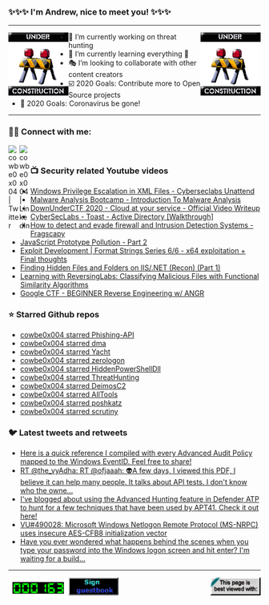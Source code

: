 ### ✨✨✨ I'm Andrew, nice to meet you! ✨✨✨

---
<img align="left" width="120px" src="https://raw.githubusercontent.com/cowbe0x004/cowbe0x004/master/images/image004.gif" />
<img align="right" width="120px" src="https://raw.githubusercontent.com/cowbe0x004/cowbe0x004/master/images/image004.gif" />

- 📖 I’m currently working on threat hunting
- 📘 I’m currently learning everything 🤣
- 🎭 I’m looking to collaborate with other content creators
- ☑️ 2020 Goals: Contribute more to Open Source projects
- 🦠 2020 Goals: Coronavirus be gone!

---

### 🤝🏽 Connect with me:
[<img align="left" alt="cowbe0x004 | Twitter" width="22px" src="https://cdn.jsdelivr.net/npm/simple-icons@v3/icons/twitter.svg" />][twitter]
[<img align="left" alt="cowbe0x004 | LinkedIn" width="22px" src="https://cdn.jsdelivr.net/npm/simple-icons@v3/icons/linkedin.svg" />][linkedin]

<!--
[<img align="left" alt="cowbe0x004.com" width="22px" src="https://raw.githubusercontent.com/iconic/open-iconic/master/svg/globe.svg" />][website]
[<img align="left" alt="cowbe0x004 | YouTube" width="22px" src="https://cdn.jsdelivr.net/npm/simple-icons@v3/icons/youtube.svg" />][youtube]
[<img align="left" alt="cowbe0x004 | Instagram" width="22px" src="https://cdn.jsdelivr.net/npm/simple-icons@v3/icons/instagram.svg" />][instagram]
-->

<br />

### 📺 Security related Youtube videos
<!-- YOUTUBE:START -->
- [Windows Privilege Escalation in XML Files - Cyberseclabs Unattend](https://www.youtube.com/watch?v=ufKy_OMFMKw)
- [Malware Analysis Bootcamp - Introduction To Malware Analysis](https://www.youtube.com/watch?v=D3inDM8kM-Y)
- [DownUnderCTF 2020 - Cloud at your service - Official Video Writeup](https://www.youtube.com/watch?v=PTfQuA4qTEA)
- [CyberSecLabs - Toast - Active Directory [Walkthrough]](https://www.youtube.com/watch?v=CndMDvjX8dg)
- [How to detect and evade firewall and Intrusion Detection Systems - Fragscapy](https://www.youtube.com/watch?v=DSRCx1RpxIg)
- [JavaScript Prototype Pollution - Part 2](https://www.youtube.com/watch?v=yDmOXhr8wmw)
- [Exploit Development | Format Strings Series 6/6 - x64 exploitation + Final thoughts](https://www.youtube.com/watch?v=yV4qo8Cu5U0)
- [Finding Hidden Files and Folders on IIS/.NET (Recon) (Part 1)](https://www.youtube.com/watch?v=HrJW6Y9kHC4)
- [Learning with ReversingLabs: Classifying Malicious Files with Functional Similarity Algorithms](https://www.youtube.com/watch?v=7XDgMGdPpxQ)
- [Google CTF - BEGINNER Reverse Engineering w/ ANGR](https://www.youtube.com/watch?v=RCgEIBfnTEI)
<!-- YOUTUBE:END -->

### ⭐ Starred Github repos
<!-- GITHUB_STAR:START -->
- [cowbe0x004 starred Phishing-API](https://github.com/curtbraz/Phishing-API)
- [cowbe0x004 starred dma](https://github.com/corecode/dma)
- [cowbe0x004 starred Yacht](https://github.com/SelfhostedPro/Yacht)
- [cowbe0x004 starred zerologon](https://github.com/zeronetworks/zerologon)
- [cowbe0x004 starred HiddenPowerShellDll](https://github.com/b4rtik/HiddenPowerShellDll)
- [cowbe0x004 starred ThreatHunting](https://github.com/GossiTheDog/ThreatHunting)
- [cowbe0x004 starred DeimosC2](https://github.com/DeimosC2/DeimosC2)
- [cowbe0x004 starred AllTools](https://github.com/zodiacon/AllTools)
- [cowbe0x004 starred poshkatz](https://github.com/Stealthbits/poshkatz)
- [cowbe0x004 starred scrutiny](https://github.com/AnalogJ/scrutiny)
<!-- GITHUB_STAR:END -->

### 🐦 Latest tweets and retweets
<!-- TWEETS:START -->
- [Here is a quick reference I compiled with every Advanced Audit Policy mapped to the Windows EventID. Feel free to share!](https://twitter.com/Ben0xA/status/1308455521385615360)
- [RT @the_vyAdha: RT @ofjaaah: 👽A few days, I viewed this PDF, I believe it can help many people. It talks about API tests. I don't know who the owne...](https://twitter.com/infosecsanyam/status/1307576619901554688)
- [I've blogged about using the Advanced Hunting feature in Defender ATP to hunt for a few techniques that have been used by APT41. Check it out here!](https://twitter.com/DebugPrivilege/status/1306894984923275264)
- [VU#490028: Microsoft Windows Netlogon Remote Protocol (MS-NRPC) uses insecure AES-CFB8 initialization vector](https://twitter.com/USCERT_gov/status/1306279440947621888)
- [Have you ever wondered what happens behind the scenes when you type your password into the Windows logon screen and hit enter? I'm waiting for a build...](https://twitter.com/SteveSyfuhs/status/1297957799079510018)
<!-- TWEETS:END -->

---

[<img align="left" width="120px" src="https://raw.githubusercontent.com/cowbe0x004/cowbe0x004/master/images/visitors.gif" />][visitor]
[<img align="left" alt="Sign My Guestbook" width="100px" src="https://raw.githubusercontent.com/cowbe0x004/cowbe0x004/master/images/sign_guest_book.gif" />][guestbook]
[<img align="right" width="100px" src="https://raw.githubusercontent.com/cowbe0x004/cowbe0x004/master/images/netscape.gif" />][netscape]


[website]: https://cowbe0x004.com
[twitter]: https://twitter.com/cowbe0x004
[youtube]: https://youtube.com/
[instagram]: https://instagram.com/
[linkedin]: https://www.linkedin.com/in/anhuang/
[guestbook]: https://github.com/cowbe0x004/cowbe0x004/issues
[netscape]: https://github.com/cowbe0x004/cowbe0x004
[visitor]: https://github.com/cowbe0x004/cowbe0x004
